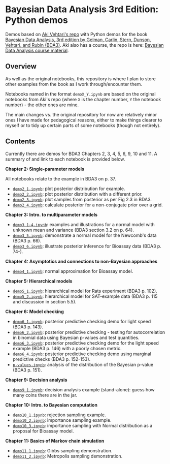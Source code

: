 # Bayesian Data Analysis 3rd Edition: Python demos

Demos based on [Aki Vehtari's repo](https://github.com/avehtari/BDA_py_demos) with Python demos for the book [Bayesian Data
Analysis, 3rd edition by Gelman, Carlin, Stern, Dunson, Vehtari, and Rubin (BDA3)](http://www.stat.columbia.edu/~gelman/book/). Aki also has a course, the repo is here: [Bayesian Data Analysis course material](https://github.com/avehtari/BDA_course_Aalto).

## Overview

As well as the original notebooks, this repository is where I plan to store other examples from the book as I work through/encounter them.

Notebooks named in the format `demoX_Y.ipynb` are based on the original notebooks from Aki's repo (where `X` is the chapter number, `Y` the notebook number) - the other ones are mine.

The main changes vs. the original repository for now are relatively minor ones I have made for pedagogical reasons, either to make things clearer to myself or to tidy up certain parts of some notebooks (though not entirely). 

## Contents

Currently there are demos for BDA3 Chapters 2, 3, 4, 5, 6, 9, 10 and 11. A summary of and link to each notebook is provided below.



**Chapter 2: Single-parameter models**

All notebooks relate to the example in BDA3 on p. 37. 

* [`demo2_1.ipynb`](demos_ch2/demo2_1.ipynb): plot posterior distribution for example.
* [`demo2_2.ipynb`](demos_ch2/demo2_2.ipynb): plot posterior distribution with a different prior.
* [`demo2_3.ipynb`](demos_ch2/demo2_3.ipynb): plot samples from posterior as per Fig 2.3 in BDA3.
* [`demo2_4.ipynb`](demos_ch2/demo2_4.ipynb): calculate posterior for a non-conjugate prior over a grid.


**Chapter 3: Intro. to multiparameter models**

* [`demo3_1-4.ipynb`](demos_ch3/demo3_1-4.ipynb): examples and illustrations for a normal model with unknown mean and variance (BDA3 section 3.2 on p. 64).
* [`demo3_5.ipynb`](demos_ch3/demo3_5.ipynb): demonstrate a normal model for the Newcomb's data (BDA3 p. 66).
* [`demo3_6.ipynb`](demos_ch3/demo3_6.ipynb): illustrate posterior inference for Bioassay data (BDA3 p. 74-).


**Chapter 4: Asymptotics and connections to non-Bayesian approaches**

* [`demo4_1.ipynb`](demos_ch4/demo4_1.ipynb): normal approximation for Bioassay model.


**Chapter 5: Hierarchical models**

* [`demo5_1.ipynb`](demos_ch5/demo5_1.ipynb): hierarchical model for Rats experiment (BDA3 p. 102).
* [`demo5_2.ipynb`](demos_ch5/demo5_2.ipynb): hierarchical model for SAT-example data (BDA3 p. 115 and discussion in section 5.5).


**Chapter 6: Model checking**

* [`demo6_1.ipynb`](demos_ch6/demo6_1.ipynb): posterior predictive checking demo for light speed (BDA3 p. 143).
* [`demo6_2.ipynb`](demos_ch6/demo6_2.ipynb): posterior predictive checking - testing for autocorrelation in binomial data using Bayesian p-values and test quantities.
* [`demo6_3.ipynb`](demos_ch6/demo6_3.ipynb): posterior predictive checking demo for the light speed example (BDA3 p. 146) with a poorly chosen metric.
* [`demo6_4.ipynb`](demos_ch6/demo6_4.ipynb): posterior predictive checking demo using marginal predictive checks (BDA3 p. 152-153).
* [`p-values.ipynb`](demos_ch6/p-values.ipynb): analysis of the distribution of the Bayesian p-value (BDA3 p. 151).


**Chapter 9: Decision analysis**

* [`demo9_1.ipynb`](demos_ch9/demo9_1.ipynb): decision analysis example (stand-alone): guess how many coins there are in the jar.


**Chapter 10: Intro. to Bayesian computation**

* [`demo10_1.ipynb`](demos_ch10/demo10_1.ipynb): rejection sampling example.
* [`demo10_2.ipynb`](demos_ch10/demo10_2.ipynb): importance sampling example.
* [`demo10_3.ipynb`](demos_ch10/demo10_3.ipynb): importance sampling with Normal distribution as a proposal for Bioassay model.


**Chapter 11: Basics of Markov chain simulation**

* [`demo11_1.ipynb`](demos_ch11/demo11_1.ipynb): Gibbs sampling demonstration.
* [`demo11_2.ipynb`](demos_ch11/demo11_2.ipynb): Metropolis sampling demonstration.
